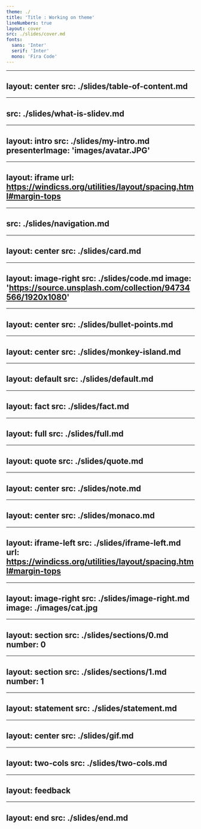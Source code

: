 ```yaml
---
theme: ./
title: 'Title : Working on theme'
lineNumbers: true
layout: cover
src: ./slides/cover.md
fonts: 
  sans: 'Inter'
  serif: 'Inter'
  mono: 'Fira Code'
---
```


---
layout: center
src: ./slides/table-of-content.md
---

---
src: ./slides/what-is-slidev.md
---

---
layout: intro
src: ./slides/my-intro.md
presenterImage: 'images/avatar.JPG'
---

---
layout: iframe
url: https://windicss.org/utilities/layout/spacing.html#margin-tops
---

---
src: ./slides/navigation.md
---

---
layout: center
src: ./slides/card.md
---

---
layout: image-right
src: ./slides/code.md
image: 'https://source.unsplash.com/collection/94734566/1920x1080'
---

---
layout: center
src: ./slides/bullet-points.md
---

---
layout: center
src: ./slides/monkey-island.md
---

---
layout: default
src: ./slides/default.md
---

---
layout: fact
src: ./slides/fact.md
---

---
layout: full
src: ./slides/full.md
---

---
layout: quote
src: ./slides/quote.md
---

---
layout: center
src: ./slides/note.md
---

---
layout: center
src: ./slides/monaco.md
---

---
layout: iframe-left
src: ./slides/iframe-left.md
url: https://windicss.org/utilities/layout/spacing.html#margin-tops
---

---
layout: image-right
src: ./slides/image-right.md
image: ./images/cat.jpg
---

---
layout: section
src: ./slides/sections/0.md
number: 0
---

---
layout: section
src: ./slides/sections/1.md
number: 1
---

---
layout: statement
src: ./slides/statement.md
---

---
layout: center
src: ./slides/gif.md
---

---
layout: two-cols
src: ./slides/two-cols.md
---

---
layout: feedback
---

---
layout: end
src: ./slides/end.md
---


